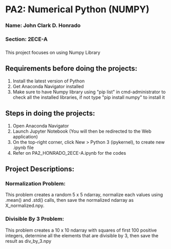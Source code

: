 # PA2: Numerical Python (NUMPY)
### Name: John Clark D. Honrado
### Section: 2ECE-A
###

This project focuses on using Numpy Library

###

## Requirements before doing the projects:
1. Install the latest version of Python
2. Get Anaconda Navigator installed
3. Make sure to have Numpy library using "pip list" in cmd-administrator to check all the installed libraries, if not type "pip install numpy" to install it

###

## Steps in doing the projects:
1. Open Anaconda Navigator
2. Launch Jupyter Notebook (You will then be redirected to the Web application)
3. On the top-right corner, click New > Python 3 (ipykernel), to create new .ipynb file
4. Refer on PA2_HONRADO_2ECE-A.ipynb for the codes


###
## Project Descriptions:

### Normalization Problem:

This problem creates a random 5 x 5 ndarray, normalize each values using .mean() and .std() calls, then save the normalized ndarray as X_normalized.npy.


### Divisible By 3 Problem:

This problem creates a 10 x 10 ndarray with squares of first 100 positive integers, determine all the elements that are divisible by 3, then save the result as div_by_3.npy


###


